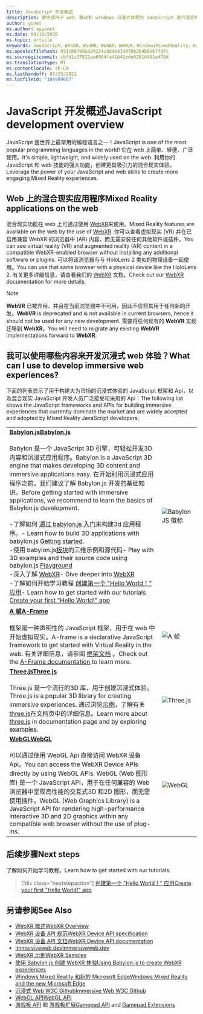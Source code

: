 ```yaml
---
title: JavaScript 开发概述
description: 使用适用于 web、移动和 windows 沉浸式耳机的 JavaScript 进行混合现实开发的概述。
author: yonet
ms.author: ayyonet
ms.date: 04/10/2020
ms.topic: article
keywords: JavaScript，WebXR，WinMR，WebAR，WebVR，WindowsMixedReality，HoloLens，windows mixed reality，web vr，web xr，web mr，web ar，360，360视频，360视频，360照片，360照片，360内容，沉浸式 web，沉浸式 web，IW，immersiveweb
ms.openlocfilehash: 051c6079da939224c88d6414978b2b4b0e67f87c
ms.sourcegitcommit: cbfd1c37612aa6904fa41642ede6281d491e478d
ms.translationtype: MT
ms.contentlocale: zh-CN
ms.lasthandoff: 03/23/2021
ms.locfileid: "104909007"
---
```

# <a name="javascript-development-overview"></a><span data-ttu-id="8277c-104">JavaScript 开发概述</span><span class="sxs-lookup"><span data-stu-id="8277c-104">JavaScript development overview</span></span>

<span data-ttu-id="8277c-105">JavaScript 是世界上最常用的编程语言之一！</span><span class="sxs-lookup"><span data-stu-id="8277c-105">JavaScript is one of the most popular programming languages in the world!</span></span> <span data-ttu-id="8277c-106">它在 web 上简单、轻便、广泛使用。</span><span class="sxs-lookup"><span data-stu-id="8277c-106">It's simple, lightweight, and widely used on the web.</span></span> <span data-ttu-id="8277c-107">利用你的 JavaScript 和 web 技能的强大功能，创建更具吸引力的混合现实体验。</span><span class="sxs-lookup"><span data-stu-id="8277c-107">Leverage the power of your JavaScript and web skills to create more engaging Mixed Reality experiences.</span></span>

## <a name="mixed-reality-applications-on-the-web"></a><span data-ttu-id="8277c-108">Web 上的混合现实应用程序</span><span class="sxs-lookup"><span data-stu-id="8277c-108">Mixed Reality applications on the web</span></span>

<span data-ttu-id="8277c-109">混合现实功能在 web 上可通过使用 [WebXR](webxr-overview.md)来使用。</span><span class="sxs-lookup"><span data-stu-id="8277c-109">Mixed Reality features are available on the web by the use of [WebXR](webxr-overview.md).</span></span> <span data-ttu-id="8277c-110">你可以查看虚拟现实 (VR) 并在已启用兼容 WebXR 的浏览器中 (AR) 内容，而无需安装任何其他软件或插件。</span><span class="sxs-lookup"><span data-stu-id="8277c-110">You can see virtual reality (VR) and augmented reality (AR) content in a compatible WebXR-enabled browser without installing any additional software or plugins.</span></span> <span data-ttu-id="8277c-111">可以将该浏览器与与 HoloLens 2 类似的物理设备一起使用。</span><span class="sxs-lookup"><span data-stu-id="8277c-111">You can use that same browser with a physical device like the HoloLens 2.</span></span> <span data-ttu-id="8277c-112">有关更多详细信息，请查看我们的 [WebXR](webxr-overview.md) 文档。</span><span class="sxs-lookup"><span data-stu-id="8277c-112">Check out our [WebXR](webxr-overview.md) documentation for more details.</span></span>

> [!NOTE]
> <span data-ttu-id="8277c-113">**WebVR** 已被弃用，并且在当前浏览器中不可用，因此不应将其用于任何新的开发。</span><span class="sxs-lookup"><span data-stu-id="8277c-113">**WebVR** is deprecated and is not available in current browsers, hence it should not be used for any new development.</span></span> <span data-ttu-id="8277c-114">需要将任何现有的 **WebVR** 实现迁移到 **WebXR**。</span><span class="sxs-lookup"><span data-stu-id="8277c-114">You will need to migrate any existing **WebVR** implementations forward to **WebXR**.</span></span>

## <a name="what-can-i-use-to-develop-immersive-web-experiences"></a><span data-ttu-id="8277c-115">我可以使用哪些内容来开发沉浸式 web 体验？</span><span class="sxs-lookup"><span data-stu-id="8277c-115">What can I use to develop immersive web experiences?</span></span>

<span data-ttu-id="8277c-116">下面的列表显示了用于构建大为市场的沉浸式体验的 JavaScript 框架和 Api，以及混合现实 JavaScript 开发人员广泛接受和采用的 Api：</span><span class="sxs-lookup"><span data-stu-id="8277c-116">The following list shows the JavaScript frameworks and APIs for building immersive experiences that currently dominate the market and are widely accepted and adopted by Mixed Reality JavaScript developers:</span></span>

|  |  |
| --- | --- |
|[<span data-ttu-id="8277c-117">**Babylon.js**</span><span class="sxs-lookup"><span data-stu-id="8277c-117">**Babylon.js**</span></span>](https://doc.babylonjs.com/)<br/><br/> <span data-ttu-id="8277c-118">Babylon 是一个 JavaScript 3D 引擎，可轻松开发3D 内容和沉浸式应用程序。</span><span class="sxs-lookup"><span data-stu-id="8277c-118">Babylon is a JavaScript 3D engine that makes developing 3D content and immersive applications easy.</span></span> <span data-ttu-id="8277c-119">在开始利用沉浸式应用程序之前，我们建议了解 Babylon.js 开发的基础知识。</span><span class="sxs-lookup"><span data-stu-id="8277c-119">Before getting started with immersive applications, we recommend to learn the basics of Babylon.js development.</span></span><br/><br/><span data-ttu-id="8277c-120">-了解如何 [通过 babylon.js 入门](https://doc.babylonjs.com/start)来构建3d 应用程序。</span><span class="sxs-lookup"><span data-stu-id="8277c-120">- Learn how to build 3D applications with babylon.js [Getting started](https://doc.babylonjs.com/start).</span></span><br/><span data-ttu-id="8277c-121">-使用 babylon.js[板块](https://doc.babylonjs.com/examples/)的三维示例和源代码</span><span class="sxs-lookup"><span data-stu-id="8277c-121">- Play with 3D examples and their source code using babylon.js [Playground](https://doc.babylonjs.com/examples/)</span></span><br/><span data-ttu-id="8277c-122">-深入了解 [WebXR](https://doc.babylonjs.com/divingDeeper/webXR)</span><span class="sxs-lookup"><span data-stu-id="8277c-122">- Dive deeper into [WebXR](https://doc.babylonjs.com/divingDeeper/webXR)</span></span><br/><span data-ttu-id="8277c-123">-了解如何开始学习教程 [创建第一个 "Hello World！" 应用](tutorials/babylonjs-webxr-helloworld/introduction-01.md)</span><span class="sxs-lookup"><span data-stu-id="8277c-123">- Learn how to get started with our tutorials [Create your first "Hello World!" app](tutorials/babylonjs-webxr-helloworld/introduction-01.md)</span></span>|![BabylonJS 徽标](images/babylon.js.example.png) |
|[<span data-ttu-id="8277c-125">**A 帧**</span><span class="sxs-lookup"><span data-stu-id="8277c-125">**A-Frame**</span></span>](https://aframe.io/) <br/><br/><span data-ttu-id="8277c-126">框架是一种声明性的 JavaScript 框架，用于在 web 中开始虚拟现实。</span><span class="sxs-lookup"><span data-stu-id="8277c-126">A-frame is a declarative JavaScript framework to get started with Virtual Reality in the web.</span></span> <span data-ttu-id="8277c-127">有关详细信息，请参阅 [框架文档](https://aframe.io/docs/1.2.0/introduction/) 。</span><span class="sxs-lookup"><span data-stu-id="8277c-127">Check out the [A-Frame documentation](https://aframe.io/docs/1.2.0/introduction/) to learn more.</span></span> |![A 帧](images/a-frame.example.png)  |
|[<span data-ttu-id="8277c-129">**Three.js**</span><span class="sxs-lookup"><span data-stu-id="8277c-129">**Three.js**</span></span>](https://threejs.org) <br/><br/><span data-ttu-id="8277c-130">Three.js 是一个流行的3D 库，用于创建沉浸式体验。</span><span class="sxs-lookup"><span data-stu-id="8277c-130">Three.js is a popular 3D library for creating immersive experiences.</span></span> <span data-ttu-id="8277c-131">通过浏览[示例](https://threejs.org/examples/#webgl_animation_cloth)，了解有关[three.js](https://threejs.org/docs/index.html#manual/en/introduction/Creating-a-scene)在文档页中的详细信息。</span><span class="sxs-lookup"><span data-stu-id="8277c-131">Learn more about [three.js](https://threejs.org/docs/index.html#manual/en/introduction/Creating-a-scene) in documentation page and by exploring [examples](https://threejs.org/examples/#webgl_animation_cloth).</span></span> |![Three.js](images/three.js.example.png)  |
|[<span data-ttu-id="8277c-133">**WebGL**</span><span class="sxs-lookup"><span data-stu-id="8277c-133">**WebGL**</span></span>](https://developer.mozilla.org/en-US/docs/Web/API/WebGL_API)  <br/><br/><span data-ttu-id="8277c-134">可以通过使用 WebGL Api 直接访问 WebXR 设备 Api。</span><span class="sxs-lookup"><span data-stu-id="8277c-134">You can access the WebXR Device APIs directly by using WebGL APIs.</span></span> <span data-ttu-id="8277c-135">WebGL (Web 图形库) 是一个 JavaScript API，用于在任何兼容的 Web 浏览器中呈现高性能的交互式3D 和2D 图形，而无需使用插件。</span><span class="sxs-lookup"><span data-stu-id="8277c-135">WebGL (Web Graphics Library) is a JavaScript API for rendering high-performance interactive 3D and 2D graphics within any compatible web browser without the use of plug-ins.</span></span> |![WebGL](images/webgl.example.png)  |

## <a name="next-steps"></a><span data-ttu-id="8277c-137">后续步骤</span><span class="sxs-lookup"><span data-stu-id="8277c-137">Next steps</span></span>

<span data-ttu-id="8277c-138">了解如何开始学习教程。</span><span class="sxs-lookup"><span data-stu-id="8277c-138">Learn how to get started with our tutorials.</span></span>

> [!div class="nextstepaction"]
> [<span data-ttu-id="8277c-139">创建第一个 "Hello World！" 应用</span><span class="sxs-lookup"><span data-stu-id="8277c-139">Create your first "Hello World!" app</span></span>](tutorials/babylonjs-webxr-helloworld/introduction-01.md)

## <a name="see-also"></a><span data-ttu-id="8277c-140">另请参阅</span><span class="sxs-lookup"><span data-stu-id="8277c-140">See Also</span></span>

* [<span data-ttu-id="8277c-141">WebXR 概述</span><span class="sxs-lookup"><span data-stu-id="8277c-141">WebXR Overview</span></span>](webxr-overview.md)
* [<span data-ttu-id="8277c-142">WebXR 设备 API 规范</span><span class="sxs-lookup"><span data-stu-id="8277c-142">WebXR Device API specification</span></span>](https://immersive-web.github.io/webxr/)
* [<span data-ttu-id="8277c-143">WebXR 设备 API 文档</span><span class="sxs-lookup"><span data-stu-id="8277c-143">WebXR Device API documentation</span></span>](https://developer.mozilla.org/en-US/docs/Web/API/WebXR_Device_API)
* [<span data-ttu-id="8277c-144">Immersiveweb.dev</span><span class="sxs-lookup"><span data-stu-id="8277c-144">Immersiveweb.dev</span></span>](https://immersiveweb.dev/)
* [<span data-ttu-id="8277c-145">WebXR 示例</span><span class="sxs-lookup"><span data-stu-id="8277c-145">WebXR Samples</span></span>](https://immersive-web.github.io/webxr-samples/)
* [<span data-ttu-id="8277c-146">使用 Babylon.js 创建 WebXR 体验</span><span class="sxs-lookup"><span data-stu-id="8277c-146">Using Babylon.js to create WebXR experiences</span></span>](https://doc.babylonjs.com/how_to/introduction_to_webxr)
* [<span data-ttu-id="8277c-147">Windows Mixed Reality 和新的 Microsoft Edge</span><span class="sxs-lookup"><span data-stu-id="8277c-147">Windows Mixed Reality and the new Microsoft Edge</span></span>](/windows/mixed-reality/new-microsoft-edge#introducing-the-new-microsoft-edge)
* [<span data-ttu-id="8277c-148">沉浸式 Web W3C Github</span><span class="sxs-lookup"><span data-stu-id="8277c-148">Immersive Web W3C Github</span></span>](https://github.com/immersive-web)
* <span data-ttu-id="8277c-149">[WebGL API](/previous-versions/windows/internet-explorer/ie-developer/dev-guides/bg182648(v=vs.85))</span><span class="sxs-lookup"><span data-stu-id="8277c-149">[WebGL API](/previous-versions/windows/internet-explorer/ie-developer/dev-guides/bg182648(v=vs.85))</span></span>
* <span data-ttu-id="8277c-150">[游戏板 API](https://msdn.microsoft.com/library/dn743630(v=vs.85).aspx) 和 [游戏板扩展](https://w3c.github.io/gamepad/extensions.html)</span><span class="sxs-lookup"><span data-stu-id="8277c-150">[Gamepad API](https://msdn.microsoft.com/library/dn743630(v=vs.85).aspx) and [Gamepad Extensions](https://w3c.github.io/gamepad/extensions.html)</span></span>
